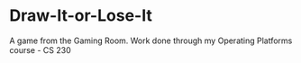 # Draw-It-or-Lose-It
A game from the Gaming Room. Work done through my Operating Platforms course - CS 230

